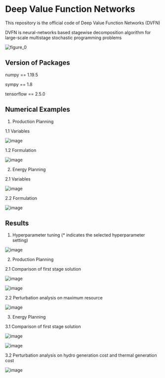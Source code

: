 # Deep Value Function Networks

This repository is the official code of Deep Value Function Networks (DVFN)

DVFN is neural-networks based stagewise decomposition algorithm for large-scale multistage stochastic programming problems

![figure_0](https://user-images.githubusercontent.com/105804347/169448524-932f1486-e376-4a8c-965a-4860e0c83ea0.jpg)

## Version of Packages

numpy == 1.19.5

sympy == 1.8

tensorflow == 2.5.0

## Numerical Examples

1. Production Planning

1.1 Variables

![image](https://user-images.githubusercontent.com/105804347/170276127-e16a8398-153c-4aaa-b5bb-5df7afe9a310.png)

1.2 Formulation

![image](https://user-images.githubusercontent.com/105804347/170278021-904ff57d-22f0-4f28-8ffa-f0b337b1d49b.png)

2. Energy Planning

2.1 Variables

![image](https://user-images.githubusercontent.com/105804347/170278369-315517b5-a104-425c-903d-018445f93baf.png)

2.2 Formulation

![image](https://user-images.githubusercontent.com/105804347/170278804-f3d7c929-948f-4fdc-82b6-a04d116186b4.png)

## Results

1. Hyperparameter tuning (* indicates the selected hyperparameter setting)

![image](https://user-images.githubusercontent.com/105804347/170280117-63bd0a30-f37d-4807-be4f-1ce34ebe5a8c.png)

2. Production Planning

2.1 Comparison of first stage solution

![image](https://user-images.githubusercontent.com/105804347/170279720-659e8ddb-4170-49fa-840f-a5da75c97b4a.png)

![image](https://user-images.githubusercontent.com/105804347/170281566-85738445-5a89-4d66-b33b-af139ee674f3.png)

2.2 Perturbation analysis on maximum resource

![image](https://user-images.githubusercontent.com/105804347/170280339-6dbf30fc-4341-49dc-a7d9-65926f3fd5c0.png)

3. Energy Planning

3.1 Comparison of first stage solution

![image](https://user-images.githubusercontent.com/105804347/170280804-ddb8b883-e8db-4775-9eb6-bcc47ab93e7a.png)

![image](https://user-images.githubusercontent.com/105804347/170280900-6b28987b-5fd4-41fc-8ddb-a09c43e425b9.png)

3.2 Perturbation analysis on hydro generation cost and thermal generation cost

![image](https://user-images.githubusercontent.com/105804347/170281194-20e42d3d-6429-48b8-9bd0-521794235c3f.png)
